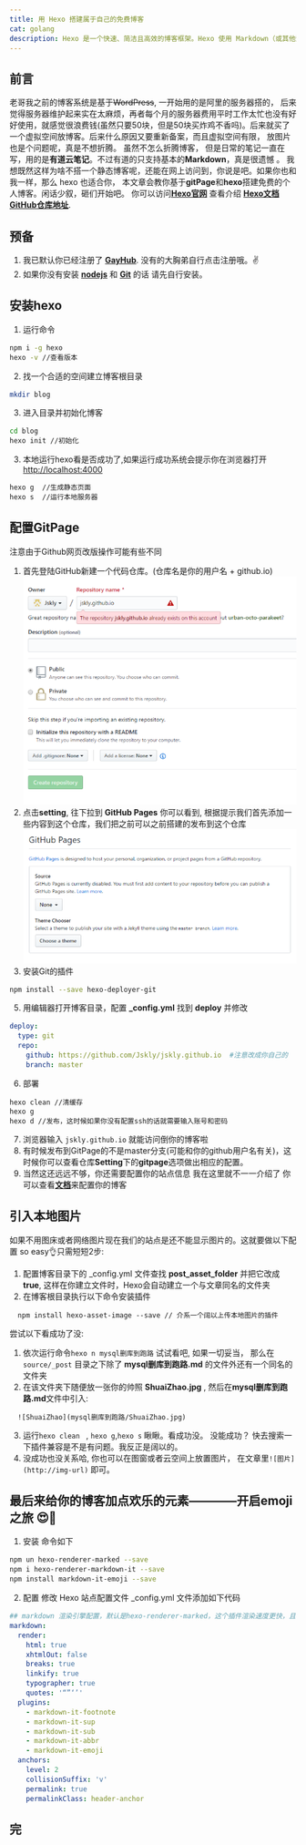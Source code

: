 ```yaml
---
title: 用 Hexo 搭建属于自己的免费博客
cat: golang
description: Hexo 是一个快速、简洁且高效的博客框架。Hexo 使用 Markdown（或其他渲染引擎）解析文章，在几秒内，即可利用靓丽的主题生成静态网页。本文是关于 hexo + gitpage 静态博客的搭建，还有一些插件的使用。程序员怎么能没有自己博客呢！
---
```


## 前言
老哥我之前的博客系统是基于~~WordPress~~, 一开始用的是阿里的服务器搭的， 后来觉得服务器维护起来实在太麻烦，再者每个月的服务器费用平时工作太忙也没有好好使用，就感觉很浪费钱(虽然只要50块，但是50块买炸鸡不香吗)。后来就买了一个虚拟空间放博客。后来什么原因又要重新备案，而且虚拟空间有限， 放图片也是个问题呢，真是不想折腾。
虽然不怎么折腾博客， 但是日常的笔记一直在写，用的是**有道云笔记**。不过有道的只支持基本的**Markdown**，真是很遗憾 。
我想既然这样为啥不搭一个静态博客呢，还能在网上访问到，你说是吧。如果你也和我一样，那么 hexo 也适合你， 本文章会教你基于**gitPage**和**hexo**搭建免费的个人博客。闲话少叙，砸们开始吧。
你可以访问[**Hexo官网**](https://hexo.io/) 查看介绍     [**Hexo文档**](https://hexo.io/docs/)  [**GitHub仓库地址**](https://github.com/hexojs/hexo/issues).
## 预备
1. 我已默认你已经注册了 [**GayHub**](https://github.com). 没有的大胸弟自行点击注册哦。:v:
2. 如果你没有安装 [**nodejs**](http://nodejs.cn/) 和 [**Git**](https://git-scm.com/) 的话 请先自行安装。
## 安装hexo
1. 运行命令
```bash
npm i -g hexo
hexo -v //查看版本
```
2. 找一个合适的空间建立博客根目录
```bash
mkdir blog 
```
3. 进入目录并初始化博客
```bash
cd blog
hexo init //初始化
```
3. 本地运行hexo看是否成功了,如果运行成功系统会提示你在浏览器打开 [http://localhost:4000](http://localhost:4000)
```bash
hexo g  //生成静态页面
hexo s  //运行本地服务器
```

## 配置GitPage
注意由于Github网页改版操作可能有些不同
1. 首先登陆GitHub新建一个代码仓库。(仓库名是你的用户名 + github.io)
![new-blog](hello-world/new-blog.jpg)
3. 点击**setting**, 往下拉到 **GitHub Pages** 你可以看到, 根据提示我们首先添加一些内容到这个仓库，我们把之前可以之前搭建的发布到这个仓库
![git-page](hello-world/git-page.jpg)
4. 安装Git的插件
```bash
npm install --save hexo-deployer-git
```
5. 用编辑器打开博客目录，配置 **_config.yml** 找到 **deploy** 并修改
```yml
deploy:
  type: git
  repo: 
    github: https://github.com/Jskly/jskly.github.io  #注意改成你自己的
    branch: master
```
6. 部署
```
hexo clean //清缓存
hexo g 
hexo d //发布，这时候如果你没有配置ssh的话就需要输入账号和密码
```
7. 浏览器输入 `jskly.github.io` 就能访问倒你的博客啦
8. 有时候发布到GitPage的不是master分支(可能和你的github用户名有关)，这时候你可以查看仓库**Setting**下的**gitpage**选项做出相应的配置。
9. 当然这还远远不够，你还需要配置你的站点信息 我在这里就不一一介绍了 你可以查看[**文档**](https://hexo.io/zh-cn/docs/configuration)来配置你的博客

## 引入本地图片
如果不用图床或者网络图片现在我们的站点是还不能显示图片的。这就要做以下配置
so easy👌只需短短2步:
1. 配置博客目录下的 _config.yml 文件查找 **post_asset_folder** 并把它改成**true**, 这样在你建立文件时，Hexo会自动建立一个与文章同名的文件夹
2. 在博客根目录执行以下命令安装插件
```
  npm install hexo-asset-image --save // 介系一个阔以上传本地图片的插件
```
尝试以下看成功了没:
1. 依次运行命令`hexo n mysql删库到跑路` 试试看吧, 如果一切妥当， 那么在 `source/_post` 目录之下除了 **mysql删库到跑路.md** 的文件外还有一个同名的文件夹
2. 在该文件夹下随便放一张你的帅照 **ShuaiZhao.jpg** , 然后在**mysql删库到跑路.md**文件中引入:
```
  ![ShuaiZhao](mysql删库到跑路/ShuaiZhao.jpg)
```
3. 运行`hexo clean ` , `hexo g`,`hexo s` 瞅瞅。看成功没。 没能成功？ 快去搜索一下插件兼容是不是有问题。我反正是阔以的。   
4. 没成功也没关系哈, 你也可以在图窗或者云空间上放置图片， 在文章里`![图片](http://img-url)` 即可。


## 最后来给你的博客加点欢乐的元素————开启emoji之旅 😍🤣

1. 安装
命令如下
```bash
npm un hexo-renderer-marked --save
npm i hexo-renderer-markdown-it --save
npm install markdown-it-emoji --save
```
2. 配置
修改 Hexo 站点配置文件 _config.yml 文件添加如下代码

```yml
## markdown 渲染引擎配置，默认是hexo-renderer-marked，这个插件渲染速度更快，且有新特性
markdown:
  render:
    html: true
    xhtmlOut: false
    breaks: true
    linkify: true
    typographer: true
    quotes: '“”‘’'
  plugins:
    - markdown-it-footnote
    - markdown-it-sup
    - markdown-it-sub
    - markdown-it-abbr
    - markdown-it-emoji
  anchors:
    level: 2
    collisionSuffix: 'v'
    permalink: true
    permalinkClass: header-anchor
```

## 完

